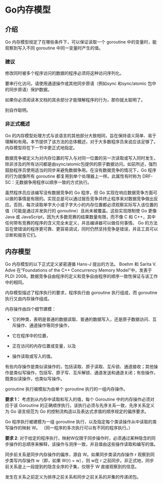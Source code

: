 # Go内存模型

## 介绍

Go 内存模型规定了在哪些条件下，可以保证读取一个 goroutine 中的变量时，能观察到写入不同 goroutine 中同一变量时产生的值。

### 建议

修改同时被多个程序访问的数据的程序必须将这种访问序列化。

要串行化访问，请使用通道操作或其他同步原语（例如sync 和sync/atomic 包中的同步原语）保护数据。

如果你必须阅读本文档的其余部分才能理解程序的行为，那你就太聪明了。

别自作聪明。

### 非正式概述

Go 的内存模型处理方式与该语言的其他部分大致相同，旨在保持语义简单、易于理解和有用。本节提供了该方法的总体概述，对于大多数程序员来说应该足够了。内存模型将在下一节中更正式地指定。

数据竞争被定义为对内存位置的写入与对同一位置的另一次读取或写入同时发生，除非涉及的所有访问都是由sync/atomic包提供的原子数据访问。如前所述，强烈鼓励程序员使用适当的同步来避免数据争用。在没有数据竞争的情况下，Go 程序的行为就像所有 goroutine 都复用到单个处理器上一样。此属性有时称为 DRF-SC：无数据争用程序以顺序一致的方式执行。

虽然程序员应该编写没有数据竞争的 Go 程序，但 Go 实现在响应数据竞争方面可以做的事情是有限的。实现总是可以通过报告竞争并终止程序来对数据竞争做出反应。否则，每次读取单字大小或子字大小的内存位置都必须观察实际写入该位置的值（可能是通过并发执行的 goroutine）且尚未被覆盖。这些实现限制使 Go 更像 Java 或 JavaScript，因为大多数竞赛的结果数量有限，而不像 C 和 C++，其中任何带有竞赛的程序的含义完全未定义，并且编译器可以做任何事情。 Go 的方法旨在使错误的程序更可靠、更容易调试，同时仍然坚持竞争是错误，并且工具可以诊断和报告它们。

## 内存模型

Go 内存模型的以下正式定义紧密遵循 Hans-J 提出的方法。 Boehm 和 Sarita V. Adve 在“Foundations of the C++ Concurrency Memory Model”中，发表于 PLDI 2008。数据竞争自由程序的定义和竞争自由程序的顺序一致性保证与该工作中的相同。

内存模型描述了程序执行的要求，程序执行由 goroutine 执行组成，而 goroutine 执行又由内存操作组成。

内存操作由四个细节建模：

- 它的种类，表明是普通的数据读取、普通的数据写入，还是原子数据访问、互斥操作、通道操作等同步操作，

- 它在程序中的位置，

- 正在访问的内存位置或变量，以及

- 操作读取或写入的值。

有些内存操作是类似读操作的，包括读取、原子读取、互斥锁、通道接收；其他操作是类似写操作，包括写、原子写、互斥解锁、通道发送和通道关闭；有些操作，既类似读操作，也类似写操作。

goroutine 执行被模拟为由单个 goroutine 执行的一组内存操作。

**要求 1：** 考虑到从内存中读取和写入的值，每个 Goroutine 中的内存操作必须对应于该 Goroutine 的正确顺序执行。该执行必须与先序关系一致，先序关系定义为 Go 语言规范为 Go 的控制流构造以及表达式求值的顺序规定的偏序要求。

Go 程序执行被建模为一组 goroutine 执行，以及指定每个类读操作从中读取的类写操作的映射 W。 （同一程序的多次执行可以有不同的程序执行。）

**要求 2**:  对于给定的程序执行，映射W仅限于同步操作时，必须通过某种隐含的同步操作的总顺序来解释，该操作与测序一致，并且值由这些操作读取和编写的值。

同步前关系是同步内存操作的偏序，源自 W。如果同步类读内存操作 r 观察到同步类写内存操作 w（即，如果 W(r) = w），则 w在 r 之前同步。非正式地，同步前关系是上一段提到的隐含全序的子集，仅限于 W 直接观察到的信息。

发生在关系之前定义为排序之前关系和同步之前关系的并集的传递闭包。
